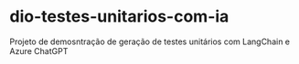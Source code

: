 # dio-testes-unitarios-com-ia
Projeto de demosntração de geração de testes unitários com LangChain e Azure ChatGPT
